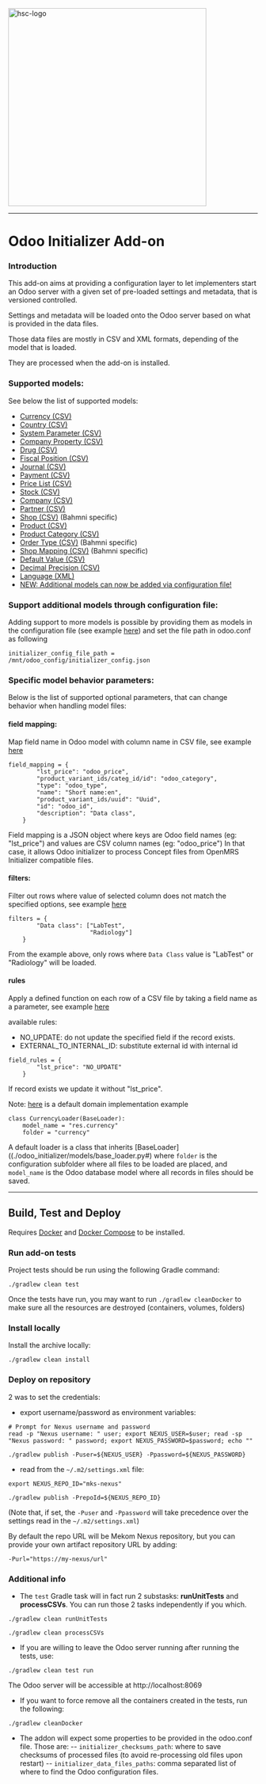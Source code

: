 <img src="readme/crudem-hsc-logo.png" alt="hsc-logo" width="400"/>

------

# Odoo Initializer Add-on

### Introduction
This add-on aims at providing a configuration layer to let implementers start an Odoo server with a given set of pre-loaded settings and metadata, that is versioned controlled.

Settings and metadata will be loaded onto the Odoo server based on what is provided in the data files.

Those data files are mostly in CSV and XML formats, depending of the model that is loaded.

They are processed when the add-on is installed.

### Supported models:

See below the list of supported models:
- [Currency (CSV)](./readme/currency.md)
- [Country (CSV)](./readme/country.md)
- [System Parameter (CSV)](./readme/system_parameter.md)
- [Company Property (CSV)](./readme/company_property.md)
- [Drug (CSV)](./readme/drug.md)
- [Fiscal Position (CSV)](./readme/fiscal_position.md)
- [Journal (CSV)](./readme/journal.md)
- [Payment (CSV)](./readme/payment_term.md)
- [Price List (CSV)](./readme/price_list.md)
- [Stock (CSV)](./readme/stock_location.md)
- [Company (CSV)](./readme/company.md)
- [Partner (CSV)](./readme/partner.md)
- [Shop (CSV)](./readme/sale_shop.md) (Bahmni specific)
- [Product (CSV)](./readme/product.md)
- [Product Category (CSV)](./readme/product_category.md)
- [Order Type (CSV)](./readme/order_type.md) (Bahmni specific)
- [Shop Mapping (CSV)](./readme/shop_mapping.md) (Bahmni specific)
- [Default Value (CSV)](./readme/default_value.md)
- [Decimal Precision (CSV)](./readme/decimal_precision.md)
- [Language (XML)](./readme/language.md)
- [NEW: Additional models can now be added via configuration file!](###-support-additional-models-through-configuration-file)


### Support additional models through configuration file:

Adding support to more models is possible by providing them as models in the configuration file (see example [here](./odoo_initializer/tests/resources/config/inializer_config.json)) and set the file path in odoo.conf as following

```
initializer_config_file_path = /mnt/odoo_config/initializer_config.json
```
### Specific model behavior parameters:

Below is the list of supported optional parameters, that can change behavior when handling model files:

#### field mapping:
Map field name in Odoo model with column name in CSV file, see example [here](./odoo_initializer/models/orders_loader.py#L6-L14)

```
field_mapping = {
        "lst_price": "odoo_price",
        "product_variant_ids/categ_id/id": "odoo_category",
        "type": "odoo_type",
        "name": "Short name:en",
        "product_variant_ids/uuid": "Uuid",
        "id": "odoo_id",
        "description": "Data class",
    }
```
Field mapping is a JSON object where keys are Odoo field names (eg: "lst_price") and values are CSV column names (eg: "odoo_price")
In that case, it allows Odoo initializer to process Concept files from OpenMRS Initializer compatible files.

#### filters:
Filter out rows where value of selected column does not match the specified options, see example [here](./odoo_initializer/models/orders_loader.py#L16)
```
filters = {
        "Data class": ["LabTest",
                       "Radiology"]
    }
```
From the example above, only rows where `Data Class` value is "LabTest" or "Radiology" will be loaded.

#### rules
Apply a defined function on each row of a CSV file by taking a field name as a parameter, see example [here](./odoo_initializer/models/product_loader.py#L8-L10)

available rules:
- NO_UPDATE: do not update the specified field if the record exists.
- EXTERNAL_TO_INTERNAL_ID: substitute external id with internal id

```
field_rules = {
        "lst_price": "NO_UPDATE"
    }
```
If record exists we update it without "lst_price".

Note: [here](./odoo_initializer/models/currency_loader.py#L4) is a default domain implementation example
```
class CurrencyLoader(BaseLoader):
    model_name = "res.currency"
    folder = "currency"
```

A default loader is a class that inherits [BaseLoader]((./odoo_initializer/models/base_loader.py#) where `folder` is the configuration subfolder where all files to be loaded are placed, and `model_name` is the Odoo database model where all records in files should be saved.

----
## Build, Test and Deploy
Requires [Docker](https://docs.docker.com/install/) and [Docker Compose](https://docs.docker.com/compose/install/) to be installed.

### Run add-on tests

Project tests should be run using the following Gradle command:
```
./gradlew clean test
```

Once the tests have run, you may want to run `./gradlew cleanDocker` to make sure all the resources are destroyed (containers, volumes, folders)

### Install locally

Install the archive locally:
```
./gradlew clean install
```

### Deploy on repository

2 was to set the credentials:
- export username/password as environment variables:
```
# Prompt for Nexus username and password
read -p "Nexus username: " user; export NEXUS_USER=$user; read -sp "Nexus password: " password; export NEXUS_PASSWORD=$password; echo ""
```
```
./gradlew publish -Puser=${NEXUS_USER} -Ppassword=${NEXUS_PASSWORD}
```

- read from the `~/.m2/settings.xml` file:
```
export NEXUS_REPO_ID="mks-nexus"
```
```
./gradlew publish -PrepoId=${NEXUS_REPO_ID}
```

(Note that, if set, the `-Puser` and `-Ppassword` will take precedence over the settings read in the `~/.m2/settings.xml`)

By default the repo URL will be Mekom Nexus repository, but you can provide your own artifact repository URL by adding:
```
-Purl="https://my-nexus/url"
```

### Additional info
- The `test` Gradle task will in fact run 2 substasks: **runUnitTests** and **processCSVs**.
You can run those 2 tasks independently if you which.
```
./gradlew clean runUnitTests
```
```
./gradlew clean processCSVs
```

- If you are willing to leave the Odoo server running after running the tests, use:
```
./gradlew clean test run
```
The Odoo server will be accessible at http://localhost:8069

- If you want to force remove all the containers created in the tests, run the following:
```
./gradlew cleanDocker
```

- The addon will expect some properties to be provided in the odoo.conf file. Those are:
-- `initializer_checksums_path`: where to save checksums of processed files (to avoid re-processing old files upon restart)
-- `initializer_data_files_paths`: comma separated list of where to find the Odoo configuration files.
